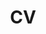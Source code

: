 ---
layout: cv
permalink: /cv/
title: CV
nav: true
nav_order: 5
cv_pdf: CV25_26.pdf
# description: This is a description of the page. You can modify it in '_pages/cv.md'. You can also change or remove the top pdf download button.
toc:
  sidebar: left
---